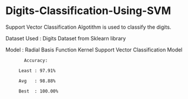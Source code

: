 # Digits-Classification-Using-SVM
Support Vector Classification Algotithm is used to classify the digits.

Dataset Used : Digits Dataset from Sklearn library

Model : Radial Basis Function Kernel Support Vector Classification Model


           Accuracy:
         
         Least : 97.91% 
         
         Avg   : 98.88%
         
         Best  : 100.00%
